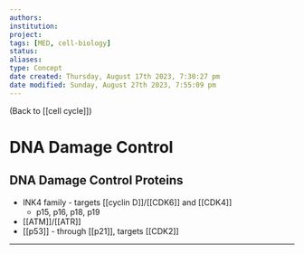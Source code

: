 ```yaml
---
authors: 
institution: 
project: 
tags: [MED, cell-biology]
status: 
aliases: 
type: Concept
date created: Thursday, August 17th 2023, 7:30:27 pm
date modified: Sunday, August 27th 2023, 7:55:09 pm
---
```


(Back to [[cell cycle]])

# DNA Damage Control

## DNA Damage Control Proteins
- INK4 family - targets [[cyclin D]]/[[CDK6]] and [[CDK4]]
	- p15, p16, p18, p19
- [[ATM]]/[[ATR]]
- [[p53]] - through [[p21]], targets [[CDK2]]

---
